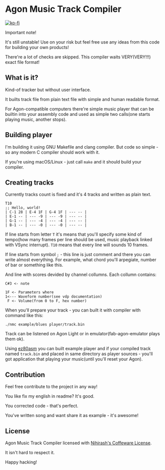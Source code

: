 # Agon Music Track Compiler

[![ko-fi](https://ko-fi.com/img/githubbutton_sm.svg)](https://ko-fi.com/D1D6JVS74)

Important note!

It's still unstable! Use on your risk but feel free use any ideas from this code for building your own products!

There're a lot of checks are skipped. This compiler waits VERY(VERY!!!) exact file format!

## What is it?

Kind-of tracker but without user interface. 

It builts track file from plain text file with simple and human readable format.

For Agon-compatible computers there're simple music player that can be builtin into your assembly code and used as simple two calls(one starts playing music, another stops).

## Building player

I'm building it using GNU Makefile and clang compiler. But code so simple - so any modern C compiler should work with it.

If you're using macOS/Linux - just call `make` and it should build your compiler.

## Creating tracks

Currently tracks count is fixed and it's 4 tracks and written as plain text.

```
T10
;; Hello, world!
| C-1 28 | E-4 1F | G-4 1F | --- -- |
| E-1 -- | --- -9 | --- -9 | --- -- |
| G-1 -- | --- -4 | --- -4 | --- -- |
| B-1 -- | --- -0 | --- -0 | --- -- |
```

If line starts from letter `T` it's means that you'll specify some kind of tempo(how many frames per line should be used, music playback linked with VSync interrupt). `T10` means that every line will sounds 10 frames.

If line starts from symbol `;` - this line is just comment and there you can write almost everything. For example, what chord you'll arpegiate, number of bar or something like this. 

And line with scores devided by channel collumns. Each collumn contains:

```
C#3 <- note

1F <- Parameters where
1<--- Waveform number(see vdp documentation)
 F <- Volume(from 0 to F, hex number) 
```

When you'll prepare your track - you can built it with compiler with command like this: 
```
./nmc example/blues player/track.bin
```

Track can be listened on Agon Light or in emulator(fab-agon-emulator plays them ok).

Using [ez80asm](http://github.com/envenomator/agon-ez80asm) you can built example player and if your compiled track named `track.bin` and placed in same directory as player sources - you'll got application that playing your music(until you'll reset your Agon).

## Contribution

Feel free contribute to the project in any way!

You like fix my english in readme? It's good.

You corrected code - that's perfect. 

You've written song and want share it as example - it's awesome! 

## License

Agon Music Track Compiler licensed with [Nihirash's Coffeware License](LICENSE).

It isn't hard to respect it.

Happy hacking!